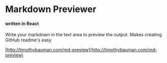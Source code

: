 # Markdown Previewer

#### written in React

Write your markdown in the text area to preview the output. Makes creating GitHub readme's easy

[http://timothybauman.com/md-preview](http://timothybauman.com/md-preview)